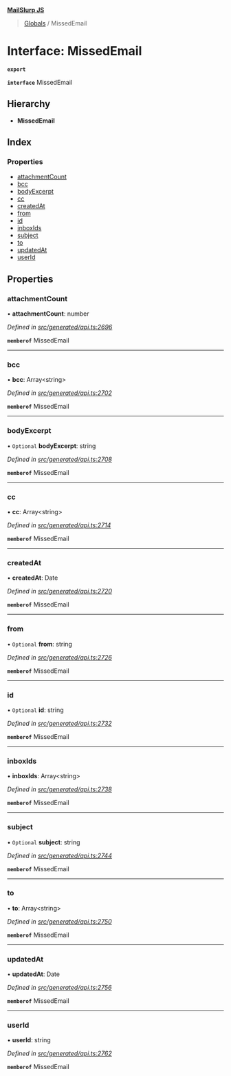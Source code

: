 **[MailSlurp JS](../README.md)**

> [Globals](../README.md) / MissedEmail

# Interface: MissedEmail

**`export`** 

**`interface`** MissedEmail

## Hierarchy

* **MissedEmail**

## Index

### Properties

* [attachmentCount](missedemail.md#attachmentcount)
* [bcc](missedemail.md#bcc)
* [bodyExcerpt](missedemail.md#bodyexcerpt)
* [cc](missedemail.md#cc)
* [createdAt](missedemail.md#createdat)
* [from](missedemail.md#from)
* [id](missedemail.md#id)
* [inboxIds](missedemail.md#inboxids)
* [subject](missedemail.md#subject)
* [to](missedemail.md#to)
* [updatedAt](missedemail.md#updatedat)
* [userId](missedemail.md#userid)

## Properties

### attachmentCount

•  **attachmentCount**: number

*Defined in [src/generated/api.ts:2696](https://github.com/mailslurp/mailslurp-client/blob/b27590b/src/generated/api.ts#L2696)*

**`memberof`** MissedEmail

___

### bcc

•  **bcc**: Array\<string>

*Defined in [src/generated/api.ts:2702](https://github.com/mailslurp/mailslurp-client/blob/b27590b/src/generated/api.ts#L2702)*

**`memberof`** MissedEmail

___

### bodyExcerpt

• `Optional` **bodyExcerpt**: string

*Defined in [src/generated/api.ts:2708](https://github.com/mailslurp/mailslurp-client/blob/b27590b/src/generated/api.ts#L2708)*

**`memberof`** MissedEmail

___

### cc

•  **cc**: Array\<string>

*Defined in [src/generated/api.ts:2714](https://github.com/mailslurp/mailslurp-client/blob/b27590b/src/generated/api.ts#L2714)*

**`memberof`** MissedEmail

___

### createdAt

•  **createdAt**: Date

*Defined in [src/generated/api.ts:2720](https://github.com/mailslurp/mailslurp-client/blob/b27590b/src/generated/api.ts#L2720)*

**`memberof`** MissedEmail

___

### from

• `Optional` **from**: string

*Defined in [src/generated/api.ts:2726](https://github.com/mailslurp/mailslurp-client/blob/b27590b/src/generated/api.ts#L2726)*

**`memberof`** MissedEmail

___

### id

• `Optional` **id**: string

*Defined in [src/generated/api.ts:2732](https://github.com/mailslurp/mailslurp-client/blob/b27590b/src/generated/api.ts#L2732)*

**`memberof`** MissedEmail

___

### inboxIds

•  **inboxIds**: Array\<string>

*Defined in [src/generated/api.ts:2738](https://github.com/mailslurp/mailslurp-client/blob/b27590b/src/generated/api.ts#L2738)*

**`memberof`** MissedEmail

___

### subject

• `Optional` **subject**: string

*Defined in [src/generated/api.ts:2744](https://github.com/mailslurp/mailslurp-client/blob/b27590b/src/generated/api.ts#L2744)*

**`memberof`** MissedEmail

___

### to

•  **to**: Array\<string>

*Defined in [src/generated/api.ts:2750](https://github.com/mailslurp/mailslurp-client/blob/b27590b/src/generated/api.ts#L2750)*

**`memberof`** MissedEmail

___

### updatedAt

•  **updatedAt**: Date

*Defined in [src/generated/api.ts:2756](https://github.com/mailslurp/mailslurp-client/blob/b27590b/src/generated/api.ts#L2756)*

**`memberof`** MissedEmail

___

### userId

•  **userId**: string

*Defined in [src/generated/api.ts:2762](https://github.com/mailslurp/mailslurp-client/blob/b27590b/src/generated/api.ts#L2762)*

**`memberof`** MissedEmail
